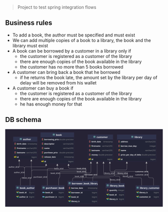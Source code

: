 > Project to test spring integration flows

## Business rules

- To add a book, the author must be specified and must exist
- We can add multiple copies of a book to a library, the book and the library must exist
- A book can be borrowed by a customer in a library only if
  - the customer is registered as a customer of the library
  - there are enough copies of the book available in the library
  - the customer has no more than 5 books borrowed
- A customer can bring back a book that he borrowed
  - if he returns the book late, the amount set by the library per day of delay will be removed from his wallet
- A customer can buy a book if
  - the customer is registered as a customer of the library
  - there are enough copies of the book available in the library
  - he has enough money for that

## DB schema

![](./images/db_schema.svg)